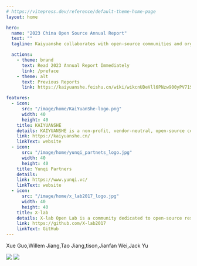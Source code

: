 ```yaml
---
# https://vitepress.dev/reference/default-theme-home-page
layout: home

hero:
  name: "2023 China Open Source Annual Report"
  text: ""
  tagline: Kaiyuanshe collaborates with open-source communities and organizations to publish an annual report on global and China's open-source trends. The report provides valuable insights into the latest developments in the dynamic open-source field.

  actions:
    - theme: brand
      text: Read 2023 Annual Report Immediately
      link: /preface
    - theme: alt
      text: Previous Reports
      link: https://kaiyuanshe.feishu.cn/wiki/wikcnUDeVll6PNzw900yPV71Sxd

features:
  - icon:
      src: "/image/home/KaiYuanShe-logo.png"
      width: 40
      height: 40
    title: KAIYUANSHE
    details: KAIYUANSHE is a non-profit, vendor-neutral, open-source community formed in 2014. It comprises individual volunteers who contribute towards the cause of open source. The community envisions being "rooted in China, contributing globally, and promoting open-source as a way of life in the new era." Its mission is to achieve "open-source governance, global connection, community development, and project incubation." Its community governance principles are to practice "Contribution, Consensus, and Collegiality." The community's goal is to create a healthy and sustainable open-source ecosystem.
    link: https://kaiyuanshe.cn/
    linkText: website
  - icon:
      src: "/image/home/yunqi_partnets_logo.jpg"
      width: 40
      height: 40
    title: Yunqi Partners
    details: 
    link: https://www.yunqi.vc/
    linkText: website
  - icon:
      src: "/image/home/x_lab2017_logo.jpg"
      width: 40
      height: 40
    title: X-lab
    details: X-lab Open Lab is a community dedicated to open-source research and innovation. It comprises experts, scholars, and engineers from domestic and international universities, startups, and various Internet and IT companies. They focus on open innovation in the open-source software industry and come from diverse professional backgrounds, including computer science, software engineering, data science, business administration, sociology, economics, and other interdisciplinary fields. They have been practicing open source strategy, open source measurement, open source digital ecosystem, and other related topics for a long time. The group has significantly contributed to open-source governance standard development, open-source community behavior metrics and analysis, open-source community process automation, and open-source domain-wide data governance and insights.
    link: https://github.com/X-lab2017
    linkText: GitHub
---
```


<script setup>
import { withBase } from 'vitepress'
import {
  VPTeamPage,
  VPTeamPageTitle,
  VPTeamMembers,
  VPTeamPageSection
} from 'vitepress/theme'

// 召集人
const convener = [
    {
    avatar: withBase('/image/home/avatar/王伟.jpg'),
    name: 'Will Wang',
  },

]

// 大事记篇
const memorabiliaMembers = [
  {
    avatar: withBase('/image/home/avatar/袁滚滚.jpg'),
    name: 'Roll-Roll Yuan',
    title: `OSS Technology Chronicle,OSS Commercialization Chronicle`,
  },
  {
    avatar: withBase('/image/home/avatar/王蓉.png'),
    name: 'Amber Wang ',
    title: 'OSS Technology Chronicle',
  },
  {
    avatar: withBase('/image/home/avatar/庄表伟.jpg'),
    name: 'Biaowei Zhuang',
    title: 'OSS Ecology Chronicle,OSS Ranklists & Reports',
  },
  {
    avatar: withBase('/image/home/avatar/刘天栋.jpg'),
    name: 'Ted Liu',
    title: 'OSS Governance Chronicle、OSS Security Chronicle',
  },
  {
    avatar: withBase('/image/home/avatar/梁尧.jpg'),
    name: 'Leon Liang ',
    title: 'OSS Governance Chronicle',
  },
  {
    avatar: withBase('/image/home/avatar/INP.png'),
    name: 'INP',
    title: 'OSS Commercialization Chronicle',
  },
  {
    avatar: withBase('/image/home/avatar/李明康.jpg'),
    name: 'Bright Li',
    title: 'OSS Education Chronicle',
  },
]

// 数据篇
const dataPieceMembers = [
  {
    avatar: withBase('/image/home/avatar/王婕.jpg'),
    name: 'Jie Wang',
    title: 'Holistic Insights',
  },
  {
    avatar: withBase('/image/home/avatar/黄温瑞.jpg'),
    name: 'Wenrui Huang',
    title: 'Holistic Insights',
  },
  {
    avatar: withBase('/image/home/avatar/唐烨男.png'),
    name: 'Yenan Tang',
    title: 'OpenRank Ranklists',
  },
  {
    avatar: withBase('/image/home/avatar/赵生宇.jpg'),
    name: 'Frank Zhao',
    title: 'OpenRank Ranklist、Case Studies',
  },
  {
    avatar: withBase('/image/home/avatar/伍泰炜.jpg'),
    name: 'Taiwei Wu',
    title: 'Enterprise Insights',
  },
  {
    avatar: withBase('/image/home/avatar/宁志成.jpg'),
    name: 'Zhicheng Ning',
    title: 'Enterprise Insights',
  },
  {
    avatar: withBase('/image/home/avatar/夏小雅.jpg'),
    name: 'Xiaoya Xia',
    title: 'OSS Foundation Insights',
  },
  {
    avatar: withBase('/image/home/avatar/张欣然.jpg'),
    name: 'Xinran Zhang',
    title: 'OSS Foundation Insights',
  },
  {
    avatar: withBase('/image/home/avatar/韩凡宇.jpg'),
    name: 'Fanyu Han',
    title: 'Technology Domain Insights、OSS Project Insights',
  },
  {
    avatar: withBase('/image/home/avatar/娄泽华.jpg'),
    name: 'Zehua Lou',
    title: 'Technology Domain Insights、OSS Project Insights',
  },
  {
    avatar: withBase('/image/home/avatar/朱志炜.jpg'),
    name: 'Zhiwei Zhu',
    title: 'OSS Project Insights',
  },
  {
    avatar: withBase('/image/home/avatar/毕枫林.jpg'),
    name: 'Fenglin Bi',
    title: 'Developer Insights',
  },
  {
    avatar: withBase('/image/home/avatar/张翔宇.jpg'),
    name: 'Xiangyu Zhang',
    title: 'Developer Insights',
  },
  {
    avatar: withBase('/image/home/avatar/李鸿斌.jpg'),
    name: 'Hongbin Li',
    title: 'Developer Insights',
  },
]

// 商业篇
const commercializationMembers = [
  {
    avatar: withBase('/image/home/avatar/云启资本.jpg'),
    name: 'Yunqi Partners',
  },
];

// 问卷设计
const questionnaireDesignMembers = [
  {
    avatar: withBase('/image/home/avatar/王婕.jpg'),
    name: 'Jie Wang',
  },
];

// 整体报告汇总/编辑
const copyreaders = [
  {
    avatar: withBase('/image/home/avatar/王婕.jpg'),
    name: 'Jie Wang',
  },
  {
    avatar: withBase('/image/home/avatar/刘天栋.jpg'),
    name: 'Ted Liu',
  },
  {
    avatar: withBase('/image/home/avatar/丁文昊.png'),
    name: 'Steve Ding',
  },
  
];

// 设计/排版
// const artWorkers = []

</script>



<VPTeamPage>
  <VPTeamPageTitle>
    <template #title>Writing Team</template>
  </VPTeamPageTitle>
  <VPTeamPageSection v-if="convener">
    <template #title>Convenor</template>
    <template #members>
      <VPTeamMembers size="small" :members="convener" />
    </template>
  </VPTeamPageSection>
  <VPTeamPageSection v-if="questionnaireDesignMembers">
    <template #title>OSS Questionnaire</template>
    <template #members>
      <VPTeamMembers size="small" :members="questionnaireDesignMembers" />
    </template>
  </VPTeamPageSection>

  <VPTeamPageSection v-if="dataPieceMembers">
    <template #title>Data Analytics</template>
    <template #members>
      <VPTeamMembers size="small" :members="dataPieceMembers" />
    </template>
  </VPTeamPageSection>

  <VPTeamPageSection v-if="commercializationMembers">
    <template #title>OSS Commercialization</template>
    <template #members>
      <VPTeamMembers size="small" :members="commercializationMembers" />
    </template>
  </VPTeamPageSection>

  <VPTeamPageSection v-if="memorabiliaMembers">
    <template #title>OSS Chronicle</template>
    <template #members>
      <VPTeamMembers size="small" :members="memorabiliaMembers" />
    </template>
  </VPTeamPageSection>

  <VPTeamPageSection v-if="copyreaders">
    <template #title>Editorial & Compilation</template>
    <template #members>
      <VPTeamMembers size="small" :members="copyreaders" />
    </template>
  </VPTeamPageSection>
  <VPTeamPageSection v-if="artWorkers">
    <template #title>设计/排版</template>
    <template #members>
      <VPTeamMembers size="small" :members="artWorkers" />
    </template>
  </VPTeamPageSection>
</VPTeamPage>

<VPTeamPageTitle>
  <template #title>Commentary Experts</template>
  <template #lead>
    (Sorted by Last Name)
  </template>
</VPTeamPageTitle>

<p :style="{fontSize: '1.5rem', textAlign: 'center'}">Xue Guo,Willem Jiang,Tao Jiang,tison,Jianfan Wei,Jack Yu</p>

<VPTeamPageTitle>
  <template #title>Media Partners</template>
</VPTeamPageTitle>

<div :style="{display: 'flex', width: '100%',center}">
  <img :style="{display: 'flex', width: '50%', objectFit: 'contain'}" src="/image/home/sf_logo.png"/>
  <img :style="{display: 'flex', width: '50%', objectFit: 'contain'}" src="/image/home/csdn_logo.jpg"/>
</div>
